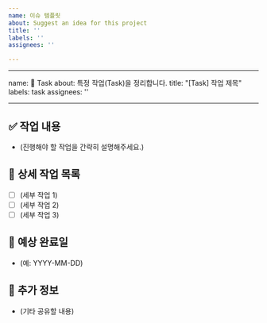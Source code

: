```yaml
---
name: 이슈 템플릿
about: Suggest an idea for this project
title: ''
labels: ''
assignees: ''

---
```


---
name: 📌 Task
about: 특정 작업(Task)을 정리합니다.
title: "[Task] 작업 제목"
labels: task
assignees: ''

---

## ✅ 작업 내용
- (진행해야 할 작업을 간략히 설명해주세요.)

## 📌 상세 작업 목록
- [ ] (세부 작업 1)
- [ ] (세부 작업 2)
- [ ] (세부 작업 3)

## 🎯 예상 완료일
- (예: YYYY-MM-DD)

## 📌 추가 정보
- (기타 공유할 내용)
